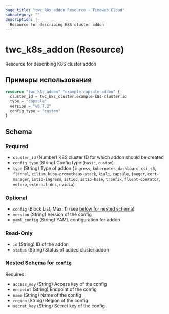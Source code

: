 ```yaml
---
page_title: "twc_k8s_addon Resource - Timeweb Cloud"
subcategory: ""
description: |-
  Resource for describing K8S cluster addon
---
```


# twc_k8s_addon (Resource)

Resource for describing K8S cluster addon

## Примеры использования

```terraform
resource "twc_k8s_addon" "example-capsule-addon" {
  cluster_id = twc_k8s_cluster.example-k8s-cluster.id
  type = "capsule"
  version = "v0.7.2"
  config_type = "custom"
}
```
<!-- schema generated by tfplugindocs -->
## Schema

### Required

- `cluster_id` (Number) K8S cluster ID for which addon should be created
- `config_type` (String) Config type (`basic`, `custom`)
- `type` (String) Type of addon (`ingress`, `kubernetes_dashboard`, `csi_s3`, `flannel`, `cilium`, `kube-prometheus-stack`, `kiali`, `capsule`, `jaeger`, `cert-manager`, `istio-ingress`, `istiod`, `istio-base`, `traefik`, `fluent-operator`, `velero`, `external-dns`, `nvidia`)

### Optional

- `config` (Block List, Max: 1) (see [below for nested schema](#nestedblock--config))
- `version` (String) Version of the config
- `yaml_config` (String) YAML configuration for addon

### Read-Only

- `id` (String) ID of the addon
- `status` (String) Status of added cluster addon

<a id="nestedblock--config"></a>
### Nested Schema for `config`

Required:

- `access_key` (String) Access key of the config
- `endpoint` (String) Endpoint of the config
- `name` (String) Name of the config
- `region` (String) Region of the config
- `secret_key` (String) Secret key of the config

